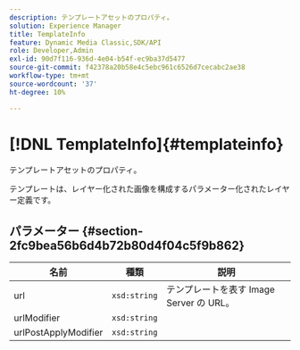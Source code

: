 ```yaml
---
description: テンプレートアセットのプロパティ。
solution: Experience Manager
title: TemplateInfo
feature: Dynamic Media Classic,SDK/API
role: Developer,Admin
exl-id: 90d7f116-936d-4e04-b54f-ec9ba37d5477
source-git-commit: f42378a20b58e4c5ebc961c6526d7cecabc2ae38
workflow-type: tm+mt
source-wordcount: '37'
ht-degree: 10%

---
```


# [!DNL TemplateInfo]{#templateinfo}

テンプレートアセットのプロパティ。

テンプレートは、レイヤー化された画像を構成するパラメーター化されたレイヤー定義です。

## パラメーター {#section-2fc9bea56b6d4b72b80d4f04c5f9b862}

| 名前 | 種類 | 説明 |
|---|---|---|
| url | `xsd:string` | テンプレートを表す Image Server の URL。 |
| urlModifier | `xsd:string` | |
| urlPostApplyModifier | `xsd:string` | |
